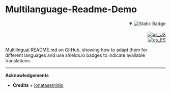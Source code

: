 # Multilanguage-Readme-Demo

<div align="right">
    <details open>
        <summary ><img alt="Static Badge" src="https://img.shields.io/badge/Languages-brightgreen?style=social&logo=googletranslate&labelColor=%23151515&color=%230866FF"></summary>
        <br>
        <a href="https://github.com/DaniDeDos/Multilanguage-Readme-Demo/tree/main">
            <img alt="us_US" src="https://img.shields.io/badge/English.-brightgreen?style=flat-square&label=%F0%9F%87%BA%F0%9F%87%B2&labelColor=%23151515&color=%230866FF">
        </a>
        <br>
        <a href="language/README.es.md">
            <img alt="es_ES" src="https://img.shields.io/badge/Spanish-brightgreen?style=flat-square&logo=70px&label=%F0%9F%87%AA%F0%9F%87%B8&labelColor=%23151515&color=%230866FF">
        </a>
        <br>
    </details>
</div>

Multilingual README.md on GitHub, showing how to adapt them for different languages and use shields.io badges to indicate available translations.

---

**Acknowledgements**

- **Credits** + [jonatasemidio](https://github.com/jonatasemidio/multilanguage-readme-pattern/tree/master)
<!--
- **Special thanks to**
  - [jonatasemidio](https://github.com/jonatasemidio/multilanguage-readme-pattern/tree/master)
